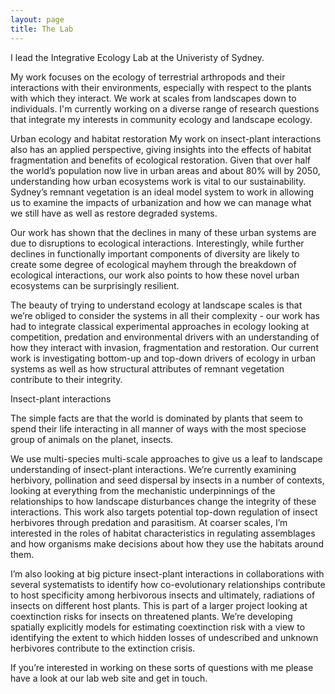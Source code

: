 ```yaml
---
layout: page
title: The Lab
---
```


I lead the Integrative Ecology Lab at the Univeristy of Sydney.


My work focuses on the ecology of terrestrial arthropods and their interactions with their environments, especially with respect to the plants with which they interact. We work at scales from landscapes down to individuals. I'm currently working on a diverse range of research questions that integrate my interests in community ecology and landscape ecology.

Urban ecology and habitat restoration
My work on insect-plant interactions also has an applied perspective, giving insights into the effects of habitat fragmentation and benefits of ecological restoration. Given that over half the world’s population now live in urban areas and about 80% will by 2050, understanding how urban ecosystems work is vital to our sustainability. Sydney’s remnant vegetation is an ideal model system to work in allowing us to examine the impacts of urbanization and how we can manage what we still have as well as restore degraded systems.

Our work has shown that the declines in many of these urban systems are due to disruptions to ecological interactions. Interestingly, while further declines in functionally important components of diversity are likely to create some degree of ecological mayhem through the breakdown of ecological interactions, our work also points to how these novel urban ecosystems can be surprisingly resilient.

The beauty of trying to understand ecology at landscape scales is that we’re obliged to consider the systems in all their complexity - our work has had to integrate classical experimental approaches in ecology looking at competition, predation and environmental drivers with an understanding of how they interact with invasion, fragmentation and restoration. Our current work is investigating bottom-up and top-down drivers of ecology in urban systems as well as how structural attributes of remnant vegetation contribute to their integrity.

Insect-plant interactions

The simple facts are that the world is dominated by plants that seem to spend their life interacting in all manner of ways with the most speciose group of animals on the planet, insects.

We use multi-species multi-scale approaches to give us a leaf to landscape understanding of insect-plant interactions. We’re currently examining herbivory, pollination and seed dispersal by insects in a number of contexts, looking at everything from the mechanistic underpinnings of the relationships to how landscape disturbances change the integrity of these interactions. This work also targets potential top-down regulation of insect herbivores through predation and parasitism. At coarser scales, I’m interested in the roles of habitat characteristics in regulating assemblages and how organisms make decisions about how they use the habitats around them.

I’m also looking at big picture insect-plant interactions in collaborations with several systematists to identify how co-evolutionary relationships contribute to host specificity among herbivorous insects and ultimately, radiations of insects on different host plants. This is part of a larger project looking at coextinction risks for insects on threatened plants. We’re developing spatially explicitly models for estimating coextinction risk with a view to identifying the extent to which hidden losses of undescribed and unknown herbivores contribute to the extinction crisis.


If you’re interested in working on these sorts of questions with me please have a look at our lab web site and get in touch.
